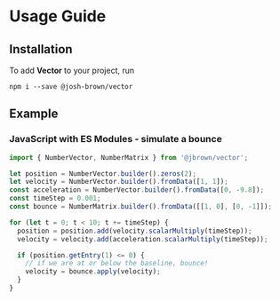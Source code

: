 # Usage Guide

## Installation

To add **Vector** to your project, run

```
npm i --save @josh-brown/vector
```

## Example

### JavaScript with ES Modules - simulate a bounce

```javascript
import { NumberVector, NumberMatrix } from '@jbrown/vector';

let position = NumberVector.builder().zeros(2);
let velocity = NumberVector.builder().fromData([1, 1]);
const acceleration = NumberVector.builder().fromData([0, -9.8]);
const timeStep = 0.001;
const bounce = NumberMatrix.builder().fromData([[1, 0], [0, -1]]);

for (let t = 0; t < 10; t += timeStep) {
  position = position.add(velocity.scalarMultiply(timeStep));
  velocity = velocity.add(acceleration.scalarMultiply(timeStep));

  if (position.getEntry(1) <= 0) {
    // if we are at or below the baseline, bounce!
    velocity = bounce.apply(velocity);
  }
}
```
